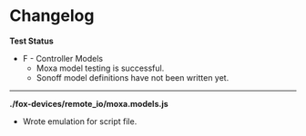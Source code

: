 # Changelog

**Test Status**
*  F - Controller Models
	* Moxa model testing is successful.
	* Sonoff model definitions have not been written yet.

---

**./fox-devices/remote_io/moxa.models.js**
* Wrote emulation for script file.
